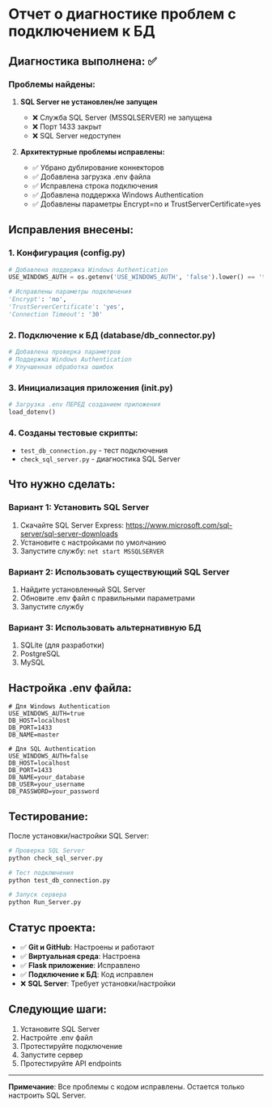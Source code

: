 # Отчет о диагностике проблем с подключением к БД

## Диагностика выполнена: ✅

### Проблемы найдены:

1. **SQL Server не установлен/не запущен**
   - ❌ Служба SQL Server (MSSQLSERVER) не запущена
   - ❌ Порт 1433 закрыт
   - ❌ SQL Server недоступен

2. **Архитектурные проблемы исправлены:**
   - ✅ Убрано дублирование коннекторов
   - ✅ Добавлена загрузка .env файла
   - ✅ Исправлена строка подключения
   - ✅ Добавлена поддержка Windows Authentication
   - ✅ Добавлены параметры Encrypt=no и TrustServerCertificate=yes

## Исправления внесены:

### 1. Конфигурация (config.py)
```python
# Добавлена поддержка Windows Authentication
USE_WINDOWS_AUTH = os.getenv('USE_WINDOWS_AUTH', 'false').lower() == 'true'

# Исправлены параметры подключения
'Encrypt': 'no',
'TrustServerCertificate': 'yes',
'Connection Timeout': '30'
```

### 2. Подключение к БД (database/db_connector.py)
```python
# Добавлена проверка параметров
# Поддержка Windows Authentication
# Улучшенная обработка ошибок
```

### 3. Инициализация приложения (__init__.py)
```python
# Загрузка .env ПЕРЕД созданием приложения
load_dotenv()
```

### 4. Созданы тестовые скрипты:
- `test_db_connection.py` - тест подключения
- `check_sql_server.py` - диагностика SQL Server

## Что нужно сделать:

### Вариант 1: Установить SQL Server
1. Скачайте SQL Server Express: https://www.microsoft.com/sql-server/sql-server-downloads
2. Установите с настройками по умолчанию
3. Запустите службу: `net start MSSQLSERVER`

### Вариант 2: Использовать существующий SQL Server
1. Найдите установленный SQL Server
2. Обновите .env файл с правильными параметрами
3. Запустите службу

### Вариант 3: Использовать альтернативную БД
1. SQLite (для разработки)
2. PostgreSQL
3. MySQL

## Настройка .env файла:

```env
# Для Windows Authentication
USE_WINDOWS_AUTH=true
DB_HOST=localhost
DB_PORT=1433
DB_NAME=master

# Для SQL Authentication
USE_WINDOWS_AUTH=false
DB_HOST=localhost
DB_PORT=1433
DB_NAME=your_database
DB_USER=your_username
DB_PASSWORD=your_password
```

## Тестирование:

После установки/настройки SQL Server:

```bash
# Проверка SQL Server
python check_sql_server.py

# Тест подключения
python test_db_connection.py

# Запуск сервера
python Run_Server.py
```

## Статус проекта:

- ✅ **Git и GitHub**: Настроены и работают
- ✅ **Виртуальная среда**: Настроена
- ✅ **Flask приложение**: Исправлено
- ✅ **Подключение к БД**: Код исправлен
- ❌ **SQL Server**: Требует установки/настройки

## Следующие шаги:

1. Установите SQL Server
2. Настройте .env файл
3. Протестируйте подключение
4. Запустите сервер
5. Протестируйте API endpoints

---

**Примечание**: Все проблемы с кодом исправлены. Остается только настроить SQL Server. 